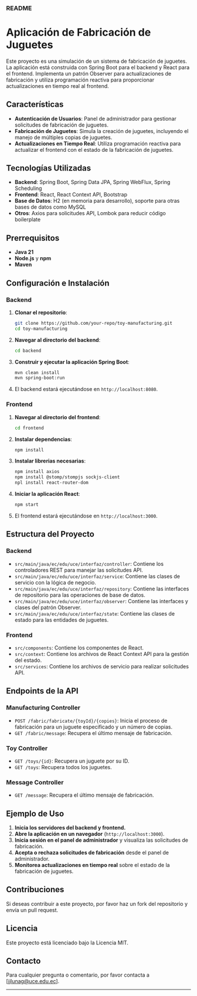 ### README

# Aplicación de Fabricación de Juguetes

Este proyecto es una simulación de un sistema de fabricación de juguetes. La aplicación está construida con Spring Boot para el backend y React para el frontend. Implementa un patrón Observer para actualizaciones de fabricación y utiliza programación reactiva para proporcionar actualizaciones en tiempo real al frontend.

## Características

- **Autenticación de Usuarios**: Panel de administrador para gestionar solicitudes de fabricación de juguetes.
- **Fabricación de Juguetes**: Simula la creación de juguetes, incluyendo el manejo de múltiples copias de juguetes.
- **Actualizaciones en Tiempo Real**: Utiliza programación reactiva para actualizar el frontend con el estado de la fabricación de juguetes.

## Tecnologías Utilizadas

- **Backend**: Spring Boot, Spring Data JPA, Spring WebFlux, Spring Scheduling
- **Frontend**: React, React Context API, Bootstrap
- **Base de Datos**: H2 (en memoria para desarrollo), soporte para otras bases de datos como MySQL
- **Otros**: Axios para solicitudes API, Lombok para reducir código boilerplate

## Prerrequisitos

- **Java 21**
- **Node.js** y **npm**
- **Maven**

## Configuración e Instalación

### Backend

1. **Clonar el repositorio**:
    ```bash
    git clone https://github.com/your-repo/toy-manufacturing.git
    cd toy-manufacturing
    ```

2. **Navegar al directorio del backend**:
    ```bash
    cd backend
    ```

3. **Construir y ejecutar la aplicación Spring Boot**:
    ```bash
    mvn clean install
    mvn spring-boot:run
    ```

4. El backend estará ejecutándose en `http://localhost:8080`.

### Frontend

1. **Navegar al directorio del frontend**:
    ```bash
    cd frontend
    ```

2. **Instalar dependencias**:
    ```bash
    npm install
    ```
3. **Instalar librerias necesarias**:
    ```bash
    npm install axios
    npm install @stomp/stompjs sockjs-client
    npl install react-router-dom
    ```

4. **Iniciar la aplicación React**:
    ```bash
    npm start
    ```

4. El frontend estará ejecutándose en `http://localhost:3000`.

## Estructura del Proyecto

### Backend

- `src/main/java/ec/edu/uce/interfaz/controller`: Contiene los controladores REST para manejar las solicitudes API.
- `src/main/java/ec/edu/uce/interfaz/service`: Contiene las clases de servicio con la lógica de negocio.
- `src/main/java/ec/edu/uce/interfaz/repository`: Contiene las interfaces de repositorio para las operaciones de base de datos.
- `src/main/java/ec/edu/uce/interfaz/observer`: Contiene las interfaces y clases del patrón Observer.
- `src/main/java/ec/edu/uce/interfaz/state`: Contiene las clases de estado para las entidades de juguetes.

### Frontend

- `src/components`: Contiene los componentes de React.
- `src/context`: Contiene los archivos de React Context API para la gestión del estado.
- `src/services`: Contiene los archivos de servicio para realizar solicitudes API.

## Endpoints de la API

### Manufacturing Controller

- `POST /fabric/fabricate/{toyId}/{copies}`: Inicia el proceso de fabricación para un juguete especificado y un número de copias.
- `GET /fabric/message`: Recupera el último mensaje de fabricación.

### Toy Controller

- `GET /toys/{id}`: Recupera un juguete por su ID.
- `GET /toys`: Recupera todos los juguetes.

### Message Controller

- `GET /message`: Recupera el último mensaje de fabricación.

## Ejemplo de Uso

1. **Inicia los servidores del backend y frontend.**
2. **Abre la aplicación en un navegador** (`http://localhost:3000`).
3. **Inicia sesión en el panel de administrador** y visualiza las solicitudes de fabricación.
4. **Acepta o rechaza solicitudes de fabricación** desde el panel de administrador.
5. **Monitorea actualizaciones en tiempo real** sobre el estado de la fabricación de juguetes.

## Contribuciones

Si deseas contribuir a este proyecto, por favor haz un fork del repositorio y envía un pull request.

## Licencia

Este proyecto está licenciado bajo la Licencia MIT.

## Contacto

Para cualquier pregunta o comentario, por favor contacta a [jjlunag@uce.edu.ec].

---

